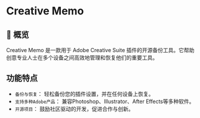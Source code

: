 # Creative Memo

## 🥳 概览

Creative Memo 是一款用于 Adobe Creative Suite 插件的开源备份工具。它帮助创意专业人士在多个设备之间高效地管理和恢复他们的重要工具。

## 功能特点
 - `备份与恢复`： 轻松备份您的插件设置，并在任何设备上恢复。
 - `支持多种Adobe产品`： 兼容Photoshop、Illustrator、After Effects等多种软件。
 - `开源项目`： 鼓励社区驱动的开发，促进合作与创新。